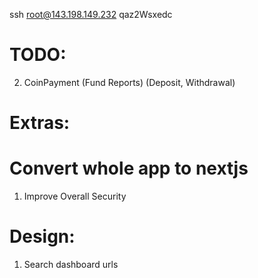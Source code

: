 ssh root@143.198.149.232
qaz2Wsxedc

# TODO:
2. CoinPayment (Fund Reports) (Deposit, Withdrawal)

# Extras:
# Convert whole app to nextjs
1. Improve Overall Security

# Design:
1. Search dashboard urls
